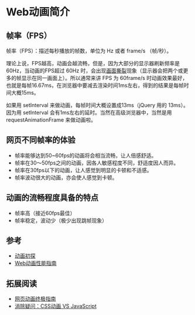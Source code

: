 # Web动画简介
## 帧率（FPS）
帧率（FPS）：描述每秒播放的帧数，单位为 Hz 或者 frame/s （帧/秒）。

理论上说，FPS越高，动画会越流畅，但是，因为大部分的显示器刷新频率是 60Hz，当动画的FPS超过 60Hz 时，会出现[画面撕裂](http://zh.wikipedia.org/wiki/%E7%95%AB%E9%9D%A2%E6%92%95%E8%A3%82)现象（显示器会把两个或更多的帧显示在同一画面上）。所以通常来讲 FPS 为 60frame/s 时动画效果最好，也就是每帧16.67ms，在浏览器中要减去渲染时间1ms左右，得到的结果是每帧时间大概15ms。

如果用 setInterval 来做动画，每帧时间大概设置成13ms（jQuery 用的 13ms）。因为用 setInterval 会有1ms左右的延时。当然在高级浏览器中，当然是用 requestAnimationFrame 来做动画啦。

## 网页不同帧率的体验
* 帧率能够达到50~60fps的动画将会相当流畅，让人倍感舒适。
* 帧率在30～50fps之间的动画，因各人敏感程度不同，舒适度因人而异。
* 帧率在30fps以下的动画，让人感觉到明显的卡顿和不适感。
* 帧率波动很大的动画，亦会使人感觉到卡顿。

## 动画的流畅程度具备的特点
* 帧率高（接近60fps最佳）
* 帧率稳定，波动少（极少出现跳帧现象）


## 参考
* [动画初探](https://github.com/imsobear/blog/issues/39)
* [Web动画性能指南](http://alexorz.github.io/animation-performance-guide/)

## 拓展阅读
* [网页动画终极指南](http://colachan.com/post/3444)
* [消除疑问：CSS动画 VS JavaScript](https://github.com/classicemi/blog/issues/3)